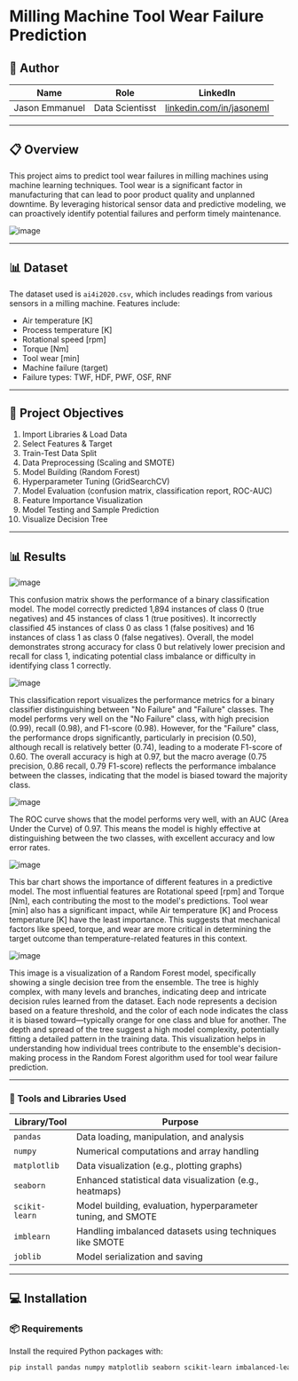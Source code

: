 # Milling Machine Tool Wear Failure Prediction

## 👤 Author

| Name            | Role              | LinkedIn                                      |
|-----------------|-------------------|-----------------------------------------------|
| Jason Emmanuel  | Data Scientisst | [linkedin.com/in/jasoneml](https://www.linkedin.com/in/jasoneml/) |

---

## 📋 Overview

This project aims to predict tool wear failures in milling machines using machine learning techniques. Tool wear is a significant factor in manufacturing that can lead to poor product quality and unplanned downtime. By leveraging historical sensor data and predictive modeling, we can proactively identify potential failures and perform timely maintenance.

![image](https://github.com/user-attachments/assets/4efe4d15-8896-4ed4-82bc-f55a18474fcb)

---

## 📊 Dataset

The dataset used is `ai4i2020.csv`, which includes readings from various sensors in a milling machine. Features include:
- Air temperature [K]
- Process temperature [K]
- Rotational speed [rpm]
- Torque [Nm]
- Tool wear [min]
- Machine failure (target)
- Failure types: TWF, HDF, PWF, OSF, RNF

---

## 🎯 Project Objectives

1. Import Libraries & Load Data  
2. Select Features & Target  
3. Train-Test Data Split  
4. Data Preprocessing (Scaling and SMOTE)  
5. Model Building (Random Forest)  
6. Hyperparameter Tuning (GridSearchCV)  
7. Model Evaluation (confusion matrix, classification report, ROC-AUC)  
8. Feature Importance Visualization  
9. Model Testing and Sample Prediction  
10. Visualize Decision Tree

---

## 📊 Results

![image](https://github.com/user-attachments/assets/2c397aac-5180-4a07-bb1a-2b57ed090471)

This confusion matrix shows the performance of a binary classification model. The model correctly predicted 1,894 instances of class 0 (true negatives) and 45 instances of class 1 (true positives). It incorrectly classified 45 instances of class 0 as class 1 (false positives) and 16 instances of class 1 as class 0 (false negatives). Overall, the model demonstrates strong accuracy for class 0 but relatively lower precision and recall for class 1, indicating potential class imbalance or difficulty in identifying class 1 correctly.

![image](https://github.com/user-attachments/assets/e68410d9-4c79-4a53-a675-e2660a54f61f)

This classification report visualizes the performance metrics for a binary classifier distinguishing between "No Failure" and "Failure" classes. The model performs very well on the "No Failure" class, with high precision (0.99), recall (0.98), and F1-score (0.98). However, for the "Failure" class, the performance drops significantly, particularly in precision (0.50), although recall is relatively better (0.74), leading to a moderate F1-score of 0.60. The overall accuracy is high at 0.97, but the macro average (0.75 precision, 0.86 recall, 0.79 F1-score) reflects the performance imbalance between the classes, indicating that the model is biased toward the majority class.

![image](https://github.com/user-attachments/assets/81ec147b-024e-40b1-aa31-bdd374a95fb3)

The ROC curve shows that the model performs very well, with an AUC (Area Under the Curve) of 0.97. This means the model is highly effective at distinguishing between the two classes, with excellent accuracy and low error rates.

![image](https://github.com/user-attachments/assets/c11ac2f5-5b1b-4e72-90bc-545cc8bd016a)

This bar chart shows the importance of different features in a predictive model. The most influential features are Rotational speed [rpm] and Torque [Nm], each contributing the most to the model's predictions. Tool wear [min] also has a significant impact, while Air temperature [K] and Process temperature [K] have the least importance. This suggests that mechanical factors like speed, torque, and wear are more critical in determining the target outcome than temperature-related features in this context.

![image](https://github.com/user-attachments/assets/2493faf0-dac1-4dd9-83db-21dd8a7ee313)

This image is a visualization of a Random Forest model, specifically showing a single decision tree from the ensemble. The tree is highly complex, with many levels and branches, indicating deep and intricate decision rules learned from the dataset. Each node represents a decision based on a feature threshold, and the color of each node indicates the class it is biased toward—typically orange for one class and blue for another. The depth and spread of the tree suggest a high model complexity, potentially fitting a detailed pattern in the training data. This visualization helps in understanding how individual trees contribute to the ensemble's decision-making process in the Random Forest algorithm used for tool wear failure prediction.

---

### 🧰 Tools and Libraries Used

| Library/Tool     | Purpose                                                       |
|------------------|---------------------------------------------------------------|
| `pandas`         | Data loading, manipulation, and analysis                      |
| `numpy`          | Numerical computations and array handling                     |
| `matplotlib`     | Data visualization (e.g., plotting graphs)                    |
| `seaborn`        | Enhanced statistical data visualization (e.g., heatmaps)      |
| `scikit-learn`   | Model building, evaluation, hyperparameter tuning, and SMOTE  |
| `imblearn`       | Handling imbalanced datasets using techniques like SMOTE      |
| `joblib`         | Model serialization and saving                                |

---

## 💻 Installation

### 📦 Requirements

Install the required Python packages with:

```bash
pip install pandas numpy matplotlib seaborn scikit-learn imbalanced-learn graphviz
```
